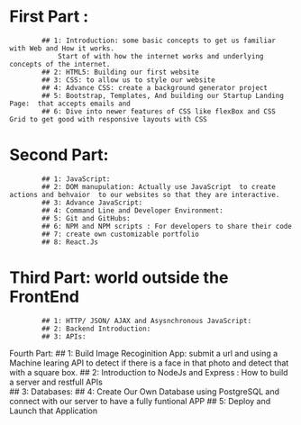 # First Part :
            ## 1: Introduction: some basic concepts to get us familiar with Web and How it works.
                Start of with how the internet works and underlying concepts of the internet.
            ## 2: HTML5: Building our first website
            ## 3: CSS: to allow us to style our website
            ## 4: Advance CSS: create a background generator project
            ## 5: Bootstrap, Templates, And building our Startup Landing Page:  that accepts emails and 
            ## 6: Dive into newer features of CSS like flexBox and CSS Grid to get good with responsive layouts with CSS
            
# Second Part:    
            ## 1: JavaScript: 
            ## 2: DOM manupulation: Actually use JavaScript  to create actions and behvaior  to our websites so that they are interactive. 
            ## 3: Advance JavaScript:
            ## 4: Command Line and Developer Environment:
            ## 5: Git and GitHubs:
            ## 6: NPM and NPM scripts : For developers to share their code
            ## 7: create own customizable portfolio 
            ## 8: React.Js

# Third Part: world outside the FrontEnd
            ## 1: HTTP/ JSON/ AJAX and Asysnchronous JavaScript:
            ## 2: Backend Introduction:
            ## 3: APIs:

Fourth Part:
            ## 1: Build Image Recoginition App: submit a url and using a Machine learing API to detect if there is a face  in that  photo  and detect that with a square box.
            ## 2: Introduction to NodeJs and Express : How to build a server and restfull APIs  
            ## 3: Databases:
            ## 4: Create Our Own Database using PostgreSQL and connect with our server to have a fully funtional APP 
           ## 5: Deploy and Launch that Application



